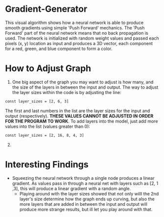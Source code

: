 # Gradient-Generator
This visual algorithm shows how a neural network is able to produce smooth gradients using simple 'Push Forward' mechanics. The 'Push Forward' part of the neural network means that no back propagation is used. The network is initialized with random weight values and passed each pixels (x, y) location as input and produces a 3D vector, each component for a red, green, and blue component to form a color.

# How to Adjust Graph

1. One big aspect of the graph you may want to adjust is how many, and the size of the layers in between the input and output. The way to adjust the layer sizes within the code is by adjusting the line:
```bash
const layer_sizes = [2, 6, 3]
```
   The first and last numbers in the list are the layer sizes for the input and output (respectively). **THESE VALUES CANNOT BE ADJUSTED IN ORDER FOR THE PROGRAM TO WORK**. To add    layers into the model, just add more values into the list (values greater than 0):
```bash
const layer_sizes = [2, 16, 8, 4, 3]
```

2.

# Interesting Findings
* Squeezing the neural network through a single node produces a linear gradient. As values pass in through a neural net with layers such as [2, 1 ,3], this will produce a linear gradient with a random angle.
  - Playing around with the layer sizes showed that not only willl the 2nd layer's size determine how the graph ends up curving, but also the more layers that are added in between the input and output will produce more strange results, but ill let you play around with that.

